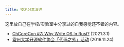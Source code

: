 ```yaml
---
title: 技术分享演讲
---
```


这里放自己在学校/实验室中分享过的自我感觉还不错的内容。

- [ChCoreCon #7: Why Write OS In Rust?](7/slides.html) (2021.3.1)
- [常州大学开源软件协会「代码之外」活动](https://www.bilibili.com/video/BV1Ut411y7vn/) (2018.11.24)

